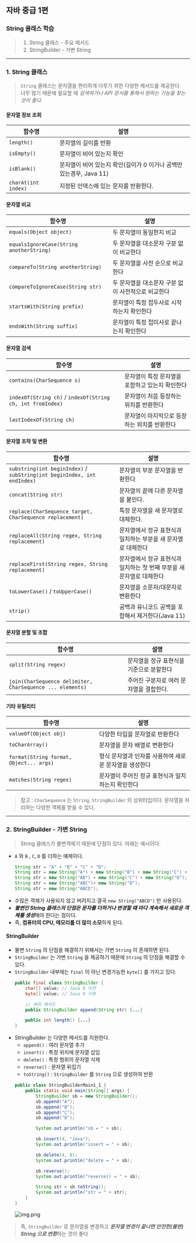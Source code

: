 ## 자바 중급 1편

### String 클래스 학습
> 1. String 클래스 - 주요 메서드 
> 2. StringBuilder - 가변 String
---
### 1. String 클래스
> `String` 클래스는 문자열을 편리하게 다루기 위한 다양한 메서드를 제공한다.</br>
> 너무 많기 때문에 필요할 때 _검색하거나 API 문서를 통해서 원하는 기능을 찾는 것이 좋다._

#### 문자열 정보 조회
|함수명|설명|
|---|---|
|`length()`|문자열의 길이를 반환|
|`isEmpty()`|문자열이 비어 있는지 확인|
|`isBlank()`|문자열이 비어 있는지 확인(길이가 0 이거나 공백만 있는경우, Java 11)|
|`charAt(int index)`|지정된 인덱스에 있는 문자를 반환한다.|

#### 문자열 비교
|함수명|설명|
|---|---|
|`equals(Object object)`|두 문자열이 동일한지 비교|
|`equalsIgnoreCase(String anotherString)`|두 문자열을 대소문자 구분 없이 비교한다|
|`compareTo(String anotherString)`|두 문자열을 사전 순으로 비교한다|
|`compareToIgnoreCase(String str)`|두 문자열을 대소문자 구분 없이 사전적으로 비교한다|
|`startsWith(String prefix)`|문자열이 특정 접두사로 시작하는지 확인한다|
|`endsWith(String suffix)`|문자열이 특정 접미사로 끝나는지 확인한다|

#### 문자열 검색
|함수명|설명|
|---|---|
|`contains(CharSequence s)`|문자열이 특정 문자열을 포함하고 있는지 확인한다|
|`indexOf(String ch)` / `indexOf(String ch, int fromIndex)`|문자열이 처음 등장하는 위치를 반환한다|
|`lastIndexOf(String ch)`|문자열이 마지막으로 등장하는 위치를 반환한다|

#### 문자열 조작 및 변환
|함수명|설명|
|---|---|
|`substring(int beginIndex)` / `subString(int beginIndex, int endIndex)`|문자열의 부분 문자열을 반환한다|
|`concat(String str)`|문자열의 끝에 다른 문자열을 붙인다.|
|`replace(CharSequence target, CharSequence replacement)`|특정 문자열을 새 문자열로 대체한다.|
|`replaceAll(String regex, String replacement)`|문자열에서 정규 표현식과 일치하는 부분을 새 문자열로 대체한다|
|`replaceFirst(String regex, String replacement)`|문자열에서 정규 표현식과 일치하는 첫 번째 부분을 새 문자열로 대체한다|
|`toLowerCase()` / `toUpperCase()`|문자열을 소문자/대문자로 변환한다|
|`strip()`|공백과 유니코드 공백을 포함해서 제거한다(Java 11)|

#### 문자열 분할 및 조합
|함수명|설명|
|---|---|
|`split(String regex)`|문자열을 정규 표현식을 기준으로 분할한다|
|`join(CharSequence delimiter, CharSequence ... elements)`|주어진 구분자로 여러 문자열을 결합한다.|

#### 기타 유틸리티
|함수명|설명|
|---|---|
|`valueOf(Object obj)`|다양한 타입을 문자열로 반환한다|
|`toCharArray()`|문자열을 문자 배열로 변환한다|
|`format(String format, Object... args)`|형식 문자열과 인자를 사용하여 새로운 문자열을 생성한다|
|`matches(String regex)`|문자열이 주어진 정규 표현식과 일치하는지 확인한다|

> 참고 : `CharSequence` 는 `String`, `StringBuilder` 의 상위타입이다. 문자열을 처리하는 다양한 객체를 받을 수 있다.
---
### 2. StringBuilder - 가변 String
> String 클래스가 불변객체기 때문에 단점이 있다. 아래는 예시이다.
- `A` 와 `B` , `C`, `D` 를 더하는 예제이다.
    ```java
    String str = "A" + "B" + "C" + "D";
    String str = new String("A") + new String("B") + new String("C") + new String("D");
    String str = new String("AB") + new String("C") + new String("D");
    String str = new String("ABC")+ new String("D");
    String str = new String("ABCD");
    ```
- 수많은 객체가 사용되지 않고 버려지고 결국 `new String("ABCD")` 만 사용된다.
- ***불변인 String 클래스의 단점은 문자를 더하거나 변경할 떄 마다 계속해서 새로운 객체를 생성***해야 한다는 점이다.
- 즉, **컴퓨터의 CPU, 메모리를 더 많이 소모**하게 된다.

#### StringBuilder
- 불변 `String` 의 단점을 해결하기 위해서는 가변 `String` 이 존재하면 된다.
- `StringBuilder` 는 가변 `String` 을 제공하기 때문에 `String` 의 단점을 해결할 수 있다.
- `StringBuilder` 내부에는 `final` 이 아닌 변경가능한 `byte[]` 를 가지고 있다.
  ```java
  public final class StringBuilder {
      char[] value; // Java 9 이전
      byte[] value; // Java 9 이후
  
      // 여러 메서드
      public StringBuilder append(String str) {...}
  
      public int length() {...}
  }
  ```
- StringBuilder 는 다양한 메서드를 지원한다.
  - `append()` : 여러 문자열 추가
  - `insert()` : 특정 위치에 문자열 삽임
  - `delete()` : 특정 범위의 문자열 삭제
  - `reverse()` : 문자열 뒤집기
  - `toString()` : `StringBuilder` 를 `String` 으로 생성하여 반환
  ```java
  public class StringBuilderMain1_1 {
      public static void main(String[] args) {
          StringBuilder sb = new StringBuilder();
          sb.append("A");
          sb.append("B");
          sb.append("C");
          sb.append("D");
  
          System.out.println("sb = " + sb);
  
          sb.insert(4, "Java");
          System.out.println("insert = " + sb);
  
          sb.delete(4, 8);
          System.out.println("delete = " + sb);
  
          sb.reverse();
          System.out.println("reverse() = " + sb);
  
          String str = sb.toString();
          System.out.println("str = " + str);
      }
  }
  ```
  ![img.png](../resources/images/chap03/img10.png)

> 즉, `StringBuilder` 로 문자열을 변경하고 ***문자열 변경이 끝나면 안전한(불변) String 으로 변환***하는 것이 좋다



